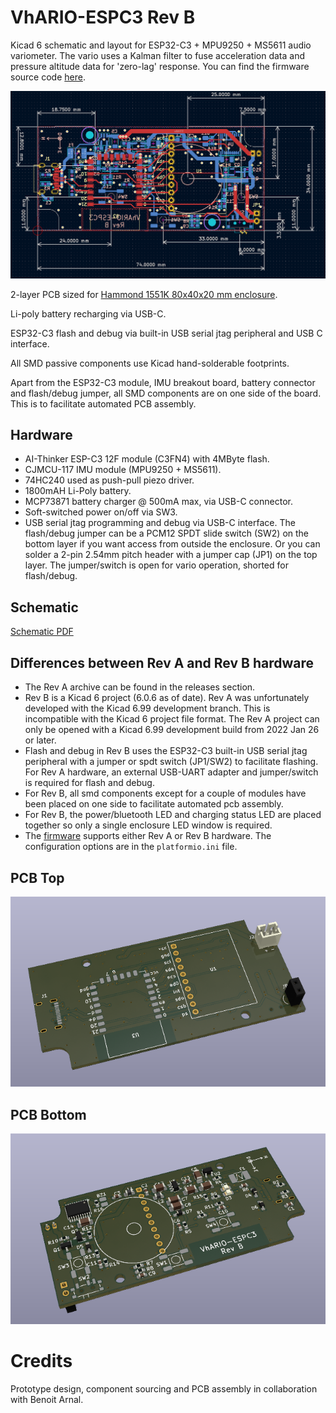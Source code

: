# VhARIO-ESPC3 Rev B

Kicad 6 schematic and layout for ESP32-C3 + MPU9250 + MS5611 audio variometer. The vario uses a Kalman filter to fuse acceleration data and pressure altitude data for 'zero-lag' response. You can find the firmware source code [here](https://github.com/har-in-air/ESP32C3_BLUETOOTH_AUDIO_VARIO).

<img src="docs/layout.png">

2-layer PCB sized for [Hammond 1551K 80x40x20 mm enclosure](docs/1551K.pdf).

Li-poly battery recharging via USB-C.

ESP32-C3 flash and debug via built-in USB serial jtag peripheral and USB C interface.

All SMD passive components use Kicad hand-solderable footprints.

Apart from the ESP32-C3 module, IMU breakout board, battery connector and flash/debug jumper, all SMD components are on one side of the board. This is to facilitate automated PCB assembly. 

## Hardware

* AI-Thinker  ESP-C3 12F module (C3FN4) with 4MByte flash.
* CJMCU-117 IMU module (MPU9250 + MS5611).
* 74HC240 used as push-pull piezo driver.
* 1800mAH Li-Poly battery.
* MCP73871 battery charger @ 500mA max, via USB-C connector.
* Soft-switched power on/off via SW3.
* USB serial jtag programming and debug via USB-C interface. The flash/debug jumper can be a PCM12 SPDT slide switch (SW2) on the bottom layer if you want access from outside the enclosure. Or you can solder a 2-pin 2.54mm pitch header with a jumper cap (JP1) on the top layer. The jumper/switch is open for vario operation, shorted for flash/debug.

## Schematic
[Schematic PDF](docs/vhario-espc3-schematic.pdf)


## Differences between Rev A and Rev B hardware
* The Rev A archive can be found in the releases section.
* Rev B is a Kicad 6 project (6.0.6 as of date). Rev A was unfortunately developed with the Kicad 6.99 development branch. This is incompatible with the Kicad 6 project file format. The Rev A project can only be opened with a Kicad 6.99 development build from 2022 Jan 26 or later.
* Flash and debug in Rev B uses the ESP32-C3 built-in USB serial jtag peripheral with a jumper or spdt switch (JP1/SW2) to facilitate flashing. For Rev A hardware, an external USB-UART adapter and jumper/switch is required for flash and debug. 
* For Rev B, all smd components except for a couple of modules have been placed on one side to facilitate automated pcb assembly.
* For Rev B, the power/bluetooth LED and charging status LED are placed together so only a single enclosure LED window is required.
* The [firmware](https://github.com/har-in-air/ESP32C3_BLUETOOTH_AUDIO_VARIO) supports either Rev A or Rev B hardware. The configuration options are in the `platformio.ini` file.



## PCB Top
<img src="docs/top.png">

## PCB Bottom
<img src="docs/bottom.png">

# Credits

Prototype design, component sourcing and PCB assembly in collaboration with Benoit Arnal.
 